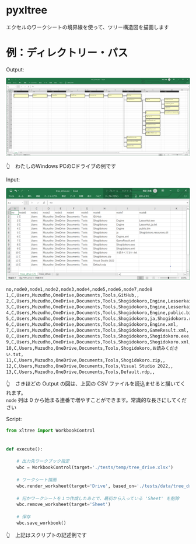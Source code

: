 # pyxltree

エクセルのワークシートの境界線を使って、ツリー構造図を描画します

# 例：ディレクトリー・パス

Output:  

![View](https://github.com/muzudho/pyxltree/raw/main/docs/img/202410__pg__18--1815-XltreeDrive.png)  

👆　わたしのWindows PCのCドライブの例です  

Input:  

![Data](https://github.com/muzudho/pyxltree/raw/main/docs/img/202410__pg__18--1832-XltreeDriveData.png)  

```csv
no,node0,node1,node2,node3,node4,node5,node6,node7,node8
1,C,Users,Muzudho,OneDrive,Documents,Tools,GitHub,,
2,C,Users,Muzudho,OneDrive,Documents,Tools,Shogidokoro,Engine,Lesserkai.exe
3,C,Users,Muzudho,OneDrive,Documents,Tools,Shogidokoro,Engine,Lesserkai_ja.txt
4,C,Users,Muzudho,OneDrive,Documents,Tools,Shogidokoro,Engine,public.bin
5,C,Users,Muzudho,OneDrive,Documents,Tools,Shogidokoro,ja,Shogidokoro.resources.dll
6,C,Users,Muzudho,OneDrive,Documents,Tools,Shogidokoro,Engine.xml,
7,C,Users,Muzudho,OneDrive,Documents,Tools,Shogidokoro,GameResult.xml,
8,C,Users,Muzudho,OneDrive,Documents,Tools,Shogidokoro,Shogidokoro.exe,
9,C,Users,Muzudho,OneDrive,Documents,Tools,Shogidokoro,Shogidokoro.xml,
10,C,Users,Muzudho,OneDrive,Documents,Tools,Shogidokoro,お読みください.txt,
11,C,Users,Muzudho,OneDrive,Documents,Tools,Shogidokoro.zip,,
12,C,Users,Muzudho,OneDrive,Documents,Tools,Visual Studio 2022,,
13,C,Users,Muzudho,OneDrive,Documents,Tools,Default.rdp,,
```

👆　さきほどの Output の図は、上図の CSV ファイルを読込ませると描いてくれます。  
`node` 列は 0 から始まる連番で増やすことができます。常識的な長さにしてください  

Script:  

```py
from xltree import WorkbookControl


def execute():

    # 出力先ワークブック指定
    wbc = WorkbookControl(target='./tests/temp/tree_drive.xlsx')

    # ワークシート描画
    wbc.render_worksheet(target='Drive', based_on='./tests/data/tree_drive.csv')

    # 何かワークシートを１つ作成したあとで、最初から入っている 'Sheet' を削除
    wbc.remove_worksheet(target='Sheet')

    # 保存
    wbc.save_workbook()
```

👆　上記はスクリプトの記述例です  
